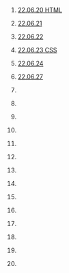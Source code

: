 01. [22.06.20 HTML](https://github.com/HiKim95/Gukbi/blob/main/220620.md)  
02. [22.06.21](https://github.com/HiKim95/Gukbi/blob/main/220621.md)  
03. [22.06.22](https://github.com/HiKim95/Gukbi/blob/main/220622.md)  
04. [22.06.23 CSS](https://github.com/HiKim95/Gukbi/blob/main/220623.md)  
05. [22.06.24](https://github.com/HiKim95/Gukbi/blob/main/220624.md)  
  
06. [22.06.27](https://github.com/HiKim95/Gukbi/blob/main/220627.md)  
07. []()  
08. []()  
09. []()  
10. []()  
11. []()  
12. []()  
13. []()  
14. []()  
15. []()  
16. []()  
17. []()  
18. []()  
19. []()  
20. []()  
 
